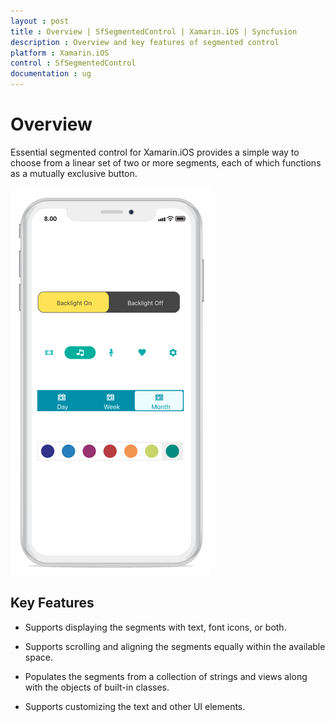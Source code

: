 ```yaml
---
layout : post
title : Overview | SfSegmentedControl | Xamarin.iOS | Syncfusion
description : Overview and key features of segmented control
platform : Xamarin.iOS
control : SfSegmentedControl
documentation : ug
---
```


# Overview

Essential segmented control for Xamarin.iOS provides a simple way to choose from a linear set of two or more segments, each of which functions as a mutually exclusive button.

![SegmentedControl overview in Xamarin.iOS](images/Overview/SegmentedControlOverview.png)

## Key Features

* Supports displaying the segments with text, font icons, or both.

* Supports scrolling and aligning the segments equally within the available space.

* Populates the segments from a collection of strings and views along with the objects of built-in classes.

* Supports customizing the text and other UI elements.
